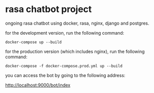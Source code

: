 # rasa chatbot project

ongoing rasa chatbot using docker, rasa, nginx, django and postgres.

for the development version, run the following command:

```
docker-compose up --build
```

for the production version (which includes nginx), run the following command:

```
docker-compose -f docker-compose.prod.yml up --build
```

you can access the bot by going to the following address:

<a href="http://localhost:9000/bot/index">http://localhost:9000/bot/index</a>